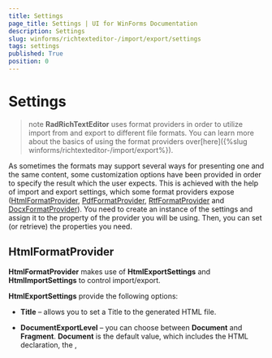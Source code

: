 ```yaml
---
title: Settings
page_title: Settings | UI for WinForms Documentation
description: Settings
slug: winforms/richtexteditor-/import/export/settings
tags: settings
published: True
position: 0
---
```


# Settings



>note  __RadRichTextEditor__ uses format providers in order to utilize import from and export to different file formats. 
          You can learn more about the basics of using the format providers over[here]({%slug winforms/richtexteditor-/import/export%}).
>


As sometimes the formats may support several ways for presenting one and the same content, some customization options have been provided in 
        order to specify the result which the user expects. This is achieved with the help of import and export settings, which some format providers expose
        ([HtmlFormatProvider](#htmlformatprovider),
        [PdfFormatProvider](#pdfformatprovider),
        [RtfFormatProvider](#rtfformatprovider)
        and
        [DocxFormatProvider](#docxformatprovider)).
        You need to create an instance of the settings and assign it to the property of the provider you will be using. Then, you can set (or retrieve) the
        properties you need.
      

## HtmlFormatProvider

__HtmlFormatProvider__ makes use of __HtmlExportSettings__ and __HtmlImportSettings__ to 
          control import/export.
        

__HtmlExportSettings__ provide the following options:
        

* __Title__ – allows you to set a Title to the generated HTML file.
            

* __DocumentExportLevel__ – you can choose between __Document__ and __Fragment__. 
            __Document__ is the default value, which includes the HTML declaration,
            the <HTML>, <TITLE>, <HEAD> and <BODY> tags, whereas setting the document export level to __Fragment__
            results in exporting the content of the <BODY> tag only.
            

* __StylesExportMode__ – the options here are __Inline__ and __Classes__, the default
            one being __Classes__. Predefined classes is the preferred way for setting styles, yet inline styles may be useful with regard
              to the consumer of the HTML.
            

* __StyleRepositoryExportMode__ – specifies if the styles of the document kept in the __StyleRepository__ of 
            the document should be serialized. The options are __ExportStylesAsCssClasses__ (the default value) and 
            __DontExportStyles__.
            

* __ExportFontStylesAsTags__ - specifies if <i>, <b> and <u> tags should be used instead of setting properties
              as elements of a style;
            

* __ExportBoldAsStrong__ - controls whether elements with font-weight bold are exported as <strong> tag;
            

* __ExportItalicAsEm__ - controls whether elements with font weight italic are exported as <em> tag;
            

* __ExportHeadingsAsTags__ - specifies if Heading styles are exported as <h1> to <h6> tags;
            

* __ImageExportMode__ – the user can choose between several options or even provide his own implementation by choosing the
            __ImageExportingEvent__ option for the __ImageExportMode__ property and handling the 
            __ImageExportingEvent__. The __UriSource__ option can be used if you want to export an 
            image by setting its __src__ property to the URL rather than having the raw data in the exported document.
            

* __PropertiesToIgnore__ - properties added to this dictionary will not be exported. The full collection of properties that can be
              excluded is as follows:
            #_[C#] _

	



{{source=..\SamplesCS\RichTextEditor\ImportExport\Settings.cs region=html}} 
{{source=..\SamplesVB\RichTextEditor\ImportExport\Settings.vb region=html}} 

````C#
            
            HtmlExportSettings htmlExportSettings = new HtmlExportSettings();
            htmlExportSettings.PropertiesToIgnore["span"].Add("color");
            htmlExportSettings.PropertiesToIgnore["span"].Add("text-decoration");
            htmlExportSettings.PropertiesToIgnore["span"].Add("font-weight");
            htmlExportSettings.PropertiesToIgnore["span"].Add("font-style");
            htmlExportSettings.PropertiesToIgnore["span"].Add("font-family");
            htmlExportSettings.PropertiesToIgnore["span"].Add("font-size");
            htmlExportSettings.PropertiesToIgnore["span"].Add("dir");
            
            htmlExportSettings.PropertiesToIgnore["p"].Add("margin-top");
            htmlExportSettings.PropertiesToIgnore["p"].Add("margin-bottom");
            htmlExportSettings.PropertiesToIgnore["p"].Add("margin-left");
            htmlExportSettings.PropertiesToIgnore["p"].Add("margin-right");
            htmlExportSettings.PropertiesToIgnore["p"].Add("line-height");
            htmlExportSettings.PropertiesToIgnore["p"].Add("text-indent");
            htmlExportSettings.PropertiesToIgnore["p"].Add("text-align");
            htmlExportSettings.PropertiesToIgnore["p"].Add("direction");
            
            htmlExportSettings.PropertiesToIgnore["table"].Add("border-top");
            htmlExportSettings.PropertiesToIgnore["table"].Add("border-bottom");
            htmlExportSettings.PropertiesToIgnore["table"].Add("border-left");
            htmlExportSettings.PropertiesToIgnore["table"].Add("border-right");
            htmlExportSettings.PropertiesToIgnore["table"].Add("table-layout");
            htmlExportSettings.PropertiesToIgnore["table"].Add("margin-left");
            htmlExportSettings.PropertiesToIgnore["table"].Add("border-spacing");
            
            htmlExportSettings.PropertiesToIgnore["td"].Add("border-top");
            htmlExportSettings.PropertiesToIgnore["td"].Add("border-bottom");
            htmlExportSettings.PropertiesToIgnore["td"].Add("border-left");
            htmlExportSettings.PropertiesToIgnore["td"].Add("border-right");
            htmlExportSettings.PropertiesToIgnore["td"].Add("padding");
            htmlExportSettings.PropertiesToIgnore["td"].Add("vertical-align");
````
````VB.NET

        Dim htmlExportSettings As New HtmlExportSettings()
        htmlExportSettings.PropertiesToIgnore("span").Add("color")
        htmlExportSettings.PropertiesToIgnore("span").Add("text-decoration")
        htmlExportSettings.PropertiesToIgnore("span").Add("font-weight")
        htmlExportSettings.PropertiesToIgnore("span").Add("font-style")
        htmlExportSettings.PropertiesToIgnore("span").Add("font-family")
        htmlExportSettings.PropertiesToIgnore("span").Add("font-size")
        htmlExportSettings.PropertiesToIgnore("span").Add("dir")

        htmlExportSettings.PropertiesToIgnore("p").Add("margin-top")
        htmlExportSettings.PropertiesToIgnore("p").Add("margin-bottom")
        htmlExportSettings.PropertiesToIgnore("p").Add("margin-left")
        htmlExportSettings.PropertiesToIgnore("p").Add("margin-right")
        htmlExportSettings.PropertiesToIgnore("p").Add("line-height")
        htmlExportSettings.PropertiesToIgnore("p").Add("text-indent")
        htmlExportSettings.PropertiesToIgnore("p").Add("text-align")
        htmlExportSettings.PropertiesToIgnore("p").Add("direction")

        htmlExportSettings.PropertiesToIgnore("table").Add("border-top")
        htmlExportSettings.PropertiesToIgnore("table").Add("border-bottom")
        htmlExportSettings.PropertiesToIgnore("table").Add("border-left")
        htmlExportSettings.PropertiesToIgnore("table").Add("border-right")
        htmlExportSettings.PropertiesToIgnore("table").Add("table-layout")
        htmlExportSettings.PropertiesToIgnore("table").Add("margin-left")
        htmlExportSettings.PropertiesToIgnore("table").Add("border-spacing")

        htmlExportSettings.PropertiesToIgnore("td").Add("border-top")
        htmlExportSettings.PropertiesToIgnore("td").Add("border-bottom")
        htmlExportSettings.PropertiesToIgnore("td").Add("border-left")
        htmlExportSettings.PropertiesToIgnore("td").Add("border-right")
        htmlExportSettings.PropertiesToIgnore("td").Add("padding")
        htmlExportSettings.PropertiesToIgnore("td").Add("vertical-align")

        '
````

{{endregion}} 




>note In order to achieve best compatibility of the generated HTML with __Telerik Reporting__ , you should apply the following settings:
>
*  __DocumentExportLevel__ - Fragment;
*  __StylesExportMode__ - Inline;
*  __StyleRepositoryExportMode__ - DontExportStyles;
*  __ExportFontStylesAsTags__ - true.>


Here are some examples for using the settings in code-behind:#_[C#] _

	



{{source=..\SamplesCS\RichTextEditor\ImportExport\Settings.cs region=setup}} 
{{source=..\SamplesVB\RichTextEditor\ImportExport\Settings.vb region=setup}} 

````C#

        public void SetupDefaultHtmlFormatProvider()
        {
            //Obtain a reference to the format provider used by the default UI - RadRichTextBoxRibbonUI
            HtmlFormatProvider htmlFormatProvider = DocumentFormatProvidersManager.GetProviderByExtension("html") as HtmlFormatProvider;

            HtmlExportSettings htmlExportSettings = new HtmlExportSettings();
            htmlExportSettings.DocumentExportLevel = DocumentExportLevel.Fragment;
            htmlExportSettings.StylesExportMode = StylesExportMode.Inline;
            htmlExportSettings.StyleRepositoryExportMode = StyleRepositoryExportMode.DontExportStyles;
            htmlExportSettings.ExportFontStylesAsTags = true;
           
            htmlFormatProvider.ExportSettings = htmlExportSettings;
        }
````
````VB.NET

    Public Sub SetupDefaultHtmlFormatProvider()
        'Obtain a reference to the format provider used by the default UI - RadRichTextBoxRibbonUI
        Dim htmlFormatProvider As HtmlFormatProvider = TryCast(DocumentFormatProvidersManager.GetProviderByExtension("html"), HtmlFormatProvider)

        Dim htmlExportSettings As New HtmlExportSettings()
        htmlExportSettings.DocumentExportLevel = DocumentExportLevel.Fragment
        htmlExportSettings.StylesExportMode = StylesExportMode.Inline
        htmlExportSettings.StyleRepositoryExportMode = StyleRepositoryExportMode.DontExportStyles
        htmlExportSettings.ExportFontStylesAsTags = True

        htmlFormatProvider.ExportSettings = htmlExportSettings
    End Sub
````

{{endregion}} 




__HtmlImportSettings__ provide the following options:
        

* __UseDefaultStylesheetForFontProperties__ – a __Boolean__ property indicating whether the default font 
            properties of __RadRichTextEditor__ or the defaults in the HTML specification should be used for the elements that do not 
            set their __FontSize__, __FontFamily__, __FontWeight__ and 
            __FontStyle__ explicitly.
            

* __LoadImageFromUrl__ event – this event was introduced at a time when __HtmlFormatProvider__ did not
              automatically load images from URLs. The feature is currently supported out of the box, but this event can be useful if using virtual directories
              and files on the server.
            

## PdfFormatProvider

__PdfFormatProvider__ exposes an __ExportSettings__ property of type 
          __PdfExportSettings__, which can be used in the same way as the export settings of __HtmlFormatProvider__.
        

__PdfExportSettings__ include the following options:
        

* __ContentsCompressionMode__ – this property allows you to choose if you wish to make use of compression (by setting it to 
            __Deflate__ or __Automatic__) or not 
            (__PdfContentsCompressionMode__.__None__) of the text content of the document.
            

* __ContentsDeflaterCompressionLevel__ – an integer between __-1__ and __9__,
            used to get or set the compression level to be used when deflating the content of the document.  Default Compression is __-1__, 
            No Compression is __0__ and Best Compression is __9__;
            

* __ImagesCompressionMode__ – the user can choose between __None__, __Jpeg__
            (supported only for images, imported as JPEG), __Deflate__ (the deflate algorithm will be applied to compress the images) or 
              __Automatic__ (the best algorithm will be automatically decided upon for you).
            

* __ImagesDeflaterCompressionLevel__ – same as __ContentsDeflaterCompressionLevel__, but applied to
            the images in the document. This property is respected when an image is compressed with __Deflate__.
            

* __DocumentInfo__ - allows you to add entries to the information dictionary such as title, author, etc.
            

>note  __PDF import__ is currently __not__ supported, so there are no import settings.
>


>note There are not any __Import__ or __ExportSettings__ for __XAML__ either, 
            as the __XAML__ serialization is lossless and all elements are imported and exported as they would appear if declared 
            in a __XAML__ page in the application. __DocxFormatProvider__ does not currently provide any settings as the document content is matched as closely as possible
            to the Word document.
>


## RtfFormatProvider

__RtfFormatProvider__ has __ImportSettings__, which provide an event - __FontSubstituting__,
          which allows you to handle the cases when the Rtf source specifies a Font that is not available to the RichTextEditor.
         #_[C#] _

	



{{source=..\SamplesCS\RichTextEditor\ImportExport\Settings.cs region=rtf}} 
{{source=..\SamplesVB\RichTextEditor\ImportExport\Settings.vb region=rtf}} 

````C#
        void Settings_Load(object sender, EventArgs e)
        {
            RtfFormatProvider rtfFormatProvider = DocumentFormatProvidersManager.GetProviderByExtension("rtf") as RtfFormatProvider;
            RtfImportSettings rtfImportSettings = new RtfImportSettings();
            rtfImportSettings.FontSubstituting += rtfImportSettings_FontSubstituting;
            rtfFormatProvider.ImportSettings = rtfImportSettings;
        }
            
        public void rtfImportSettings_FontSubstituting(object sender, FontSubstitutingEventArgs e) 
        { 
            if (e.OriginalFontName.Equals("Cambria"))
            {
                e.SubstitutionFontFamily = new FontFamily("Calibri");
            }
        }
````
````VB.NET
    Private Sub Settings_Load(ByVal sender As Object, ByVal e As EventArgs)
        Dim rtfFormatProvider As RtfFormatProvider = TryCast(DocumentFormatProvidersManager.GetProviderByExtension("rtf"), RtfFormatProvider)
        Dim rtfImportSettings As New RtfImportSettings()
        AddHandler rtfImportSettings.FontSubstituting, AddressOf rtfImportSettings_FontSubstituting
        rtfFormatProvider.ImportSettings = rtfImportSettings
    End Sub

    Public Sub rtfImportSettings_FontSubstituting(ByVal sender As Object, ByVal e As FontSubstitutingEventArgs)
        If e.OriginalFontName.Equals("Cambria") Then
            e.SubstitutionFontFamily = New FontFamily("Calibri")
        End If
    End Sub
````

{{endregion}} 




## DocxFormatProvider

__DocxFormatProvider__ exposes __ExportSettings__, which allow customization in how fields are exported.
          By default, all fields are exported using their result value in the docx document. If you would like to save the document of the editor as a mail
          merge template
          and not include the value of the current item of the MailMergeDataSource, a new instance of __DocxExportSettings__ should be
          created and assigned to the format provider.
          The value of the __FieldResultMode__ of these settings must be set to __FieldDisplayMode.DisplayName__.
        

Here is an example how you can get a reference to the format provider used by the OpenDocument and the SaveCommand and adjust the export, so
        that the document is saved as a template:#_[C#] _

	



{{source=..\SamplesCS\RichTextEditor\ImportExport\Settings.cs region=docx}} 
{{source=..\SamplesVB\RichTextEditor\ImportExport\Settings.vb region=docx}} 

````C#
        public void SetupDefaultDocxFormatProvider()
        {
            //Obtain a reference to the format provider used by the default UI - RadRichTextBoxRibbonUI
            DocxFormatProvider docxFormatProvider = DocumentFormatProvidersManager.GetProviderByExtension("docx") as DocxFormatProvider;
            DocxExportSettings docxExportSettings = new DocxExportSettings();
            docxExportSettings.FieldResultMode = FieldDisplayMode.DisplayName;

            docxFormatProvider.ExportSettings = docxExportSettings;
        }
````
````VB.NET
    Public Sub SetupDefaultDocxFormatProvider()
        'Obtain a reference to the format provider used by the default UI - RadRichTextBoxRibbonUI
        Dim docxFormatProvider As DocxFormatProvider = TryCast(DocumentFormatProvidersManager.GetProviderByExtension("docx"), DocxFormatProvider)
        Dim docxExportSettings As New DocxExportSettings()
        docxExportSettings.FieldResultMode = FieldDisplayMode.DisplayName

        docxFormatProvider.ExportSettings = docxExportSettings
    End Sub
````

{{endregion}} 



